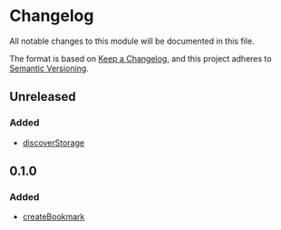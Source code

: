 # Changelog

All notable changes to this module will be documented in this file.

The format is based on [Keep a Changelog](https://keepachangelog.com/en/1.0.0/), and this project adheres
to [Semantic Versioning](https://semver.org/spec/v2.0.0.html).

## Unreleased

### Added

- [discoverStorage](https://solid-contrib.github.io/data-modules/bookmarks-rdflib-api/interfaces/BookmarksModule.html#discoverStorage)

## 0.1.0

### Added

- [createBookmark](https://solid-contrib.github.io/data-modules/bookmarks-rdflib-api/interfaces/BookmarksModule.html#createBookmark)
